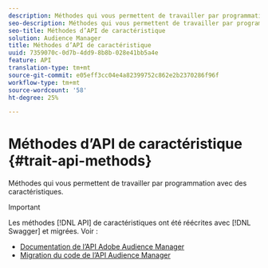 ```yaml
---
description: Méthodes qui vous permettent de travailler par programmation avec des caractéristiques.
seo-description: Méthodes qui vous permettent de travailler par programmation avec des caractéristiques.
seo-title: Méthodes d’API de caractéristique
solution: Audience Manager
title: Méthodes d’API de caractéristique
uuid: 7359070c-0d7b-4dd9-8b8b-028e41bb5a4e
feature: API
translation-type: tm+mt
source-git-commit: e05eff3cc04e4a82399752c862e2b2370286f96f
workflow-type: tm+mt
source-wordcount: '58'
ht-degree: 25%

---
```



# Méthodes d’API de caractéristique {#trait-api-methods}

Méthodes qui vous permettent de travailler par programmation avec des caractéristiques.

>[!IMPORTANT]
>
>Les méthodes [!DNL API] de caractéristiques ont été réécrites avec [!DNL Swagger] et migrées. Voir :
>
>* [Documentation de l’API Adobe Audience Manager](https://bank.demdex.com/portal/swagger/index.html)
>* [Migration du code de l’API Audience Manager](../../api/api-swagger-migration.md)